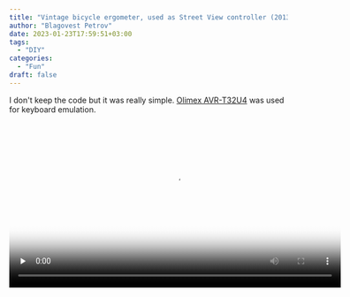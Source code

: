 ```yaml
---
title: "Vintage bicycle ergometer, used as Street View controller (2013 project)"
author: "Blagovest Petrov"
date: 2023-01-23T17:59:51+03:00
tags:
  - "DIY"
categories:
  - "Fun"
draft: false
---
```


I don't keep the code but it was really simple. [Olimex AVR-T32U4](https://www.olimex.com/Products/Duino/AVR/AVR-T32U4/open-source-hardware) was used for keyboard emulation.

<div>
  <video id='video' controls="controls" preload='none' width="600" poster="vid/video-screenshot.png">
    <source id='mp4' src="vid/video.mp4" type='video/mp4' />
    <p>Your user agent does not support the HTML5 Video element.</p>
  </video>
</div>
